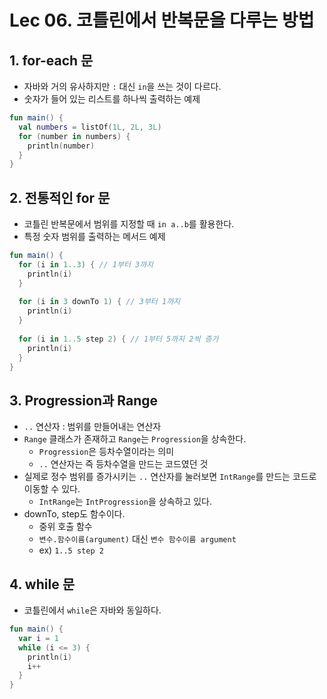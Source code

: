 # Lec 06. 코틀린에서 반복문을 다루는 방법

## 1. for-each 문

- 자바와 거의 유사하지만 `:` 대신 `in`을 쓰는 것이 다르다.
- 숫자가 들어 있는 리스트를 하나씩 출력하는 예제

```kotlin
fun main() {
  val numbers = listOf(1L, 2L, 3L)
  for (number in numbers) {
    println(number)
  }
}
```

## 2. 전통적인 for 문

- 코틀린 반복문에서 범위를 지정할 때 `in a..b`를 활용한다.
- 특정 숫자 범위를 출력하는 메서드 예제

```kotlin
fun main() {
  for (i in 1..3) { // 1부터 3까지
    println(i)
  }
  
  for (i in 3 downTo 1) { // 3부터 1까지
    println(i)
  }
  
  for (i in 1..5 step 2) { // 1부터 5까지 2씩 증가
    println(i)
  }
}
```

## 3. Progression과 Range

- `..` 연산자 : 범위를 만들어내는 연산자
- `Range` 클래스가 존재하고 `Range`는 `Progression`을 상속한다.
    - `Progression`은 등차수열이라는 의미
    - `..` 연산자는 즉 등차수열을 만드는 코드였던 것
- 실제로 정수 범위를 증가시키는 `..` 연산자를 눌러보면 `IntRange`를 만드는 코드로 이동할 수 있다.
    - `IntRange`는 `IntProgression`을 상속하고 있다.
- downTo, step도 함수이다.
    - 중위 호출 함수
    - `변수.함수이름(argument)` 대신 `변수 함수이름 argument`
    - ex) `1..5 step 2`

## 4. while 문

- 코틀린에서 `while`은 자바와 동일하다.

```kotlin
fun main() {
  var i = 1
  while (i <= 3) {
    println(i)
    i++
  }
}
```
